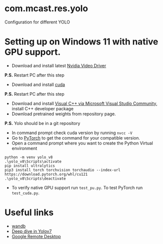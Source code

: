 # com.mcast.res.yolo
Configuration for different YOLO

# Setting up on Windows 11 with native GPU support.
- Download and install latest [Nvidia Video Driver](https://www.nvidia.com/download/index.aspx)

**P.S.** Restart PC after this step

- Download and install [cuda](https://developer.nvidia.com/cuda-downloads)

**P.S.** Restart PC after this step

- Download and install [Visual C++ via Microsoft Visual Studio Community](https://visualstudio.microsoft.com/vs/community/), install C++ developer package
- Download pretrained weights from repository page.

**P.S.** Yolo should be in a git repository

- In command prompt check cuda version by running `nvcc -V`
- Go to [PyTorch](https://pytorch.org/get-started/locally/) to get the command for your compatible version. 
- Open a command prompt where you want to create the Python Virtual environment

```
python -m venv yolo_v8
.\yolo_v8\Scripts\activate
pip install ultralytics
pip3 install torch torchvision torchaudio --index-url https://download.pytorch.org/whl/cu121
.\yolo_v8\Scripts\deactivate
```

- To verify native GPU support run ```test_pu.py```. To test PyTorch run ```test_cuda.py```.


# Useful links
- [wandb](https://wandb.ai/)
- [Deep dive in Yolov7](https://towardsdatascience.com/yolov7-a-deep-dive-into-the-current-state-of-the-art-for-object-detection-ce3ffedeeaeb)
- [Google Remote Desktop](https://remotedesktop.google.com/)

